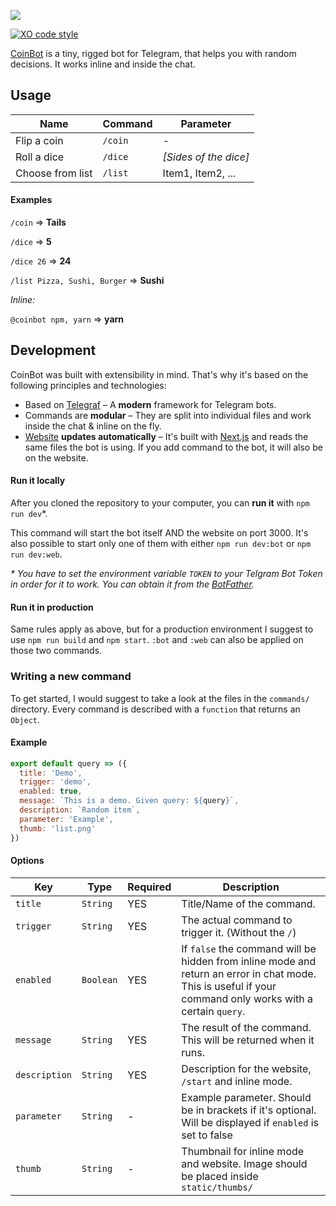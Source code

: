 [![](static/header.png)](https://telegram.me/coinbot)

[![XO code style](https://img.shields.io/badge/code_style-XO-5ed9c7.svg)](https://github.com/sindresorhus/xo)

[CoinBot](https://telegram.me/coinbot) is a tiny, rigged bot for Telegram, that helps you with random decisions. It works inline and inside the chat.

## Usage


| Name | Command | Parameter |
| --- | --- | --- |
| Flip a coin | `/coin` | - |
| Roll a dice | `/dice` | _[Sides of the dice]_ |
| Choose from list | `/list` | Item1, Item2, ... |

#### Examples

`/coin` ⇒ **Tails**

`/dice` ⇒ **5**

`/dice 26` ⇒ **24**

`/list Pizza, Sushi, Burger` ⇒ **Sushi**

_Inline:_

`@coinbot npm, yarn`  ⇒ **yarn**


## Development

CoinBot was built with extensibility in mind. That's why it's based on the following principles and technologies:

* Based on [Telegraf](https://github.com/telegraf/telegraf) – A **modern** framework for Telegram bots.
* Commands are **modular** – They are split into individual files and work inside the chat & inline on the fly.
* [Website](https://coinbot.timo.sh) **updates automatically** – It's built with [Next.js](https://github.com/zeit/next.js) and reads the same files the bot is using. If you add command to the bot, it will also be on the website.

#### Run it locally

After you cloned the repository to your computer, you can **run it** with `npm run dev`\*.

This command will start the bot itself AND the website on port 3000. It's also possible to start only one of them with either `npm run dev:bot` or `npm run dev:web`.

_\* You have to set the environment variable `TOKEN` to your Telgram Bot Token in order for it to work. You can obtain it from the [BotFather](https://telegram.me/BotFather)._

#### Run it in production

Same rules apply as above, but for a production environment I suggest to use `npm run build` and `npm start`. `:bot` and `:web` can also be applied on those two commands.


### Writing a new command

To get started, I would suggest to take a look at the files in the `commands/` directory. Every command is described with a `function` that returns an `Object`.


#### Example

```js
export default query => ({
  title: 'Demo',
  trigger: 'demo',
  enabled: true,
  message: `This is a demo. Given query: ${query}`,
  description: `Random item`,
  parameter: 'Example',
  thumb: 'list.png'
})
```

#### Options

| Key | Type | Required | Description |
| --- | --- | --- | --- |
| `title` | `String` | YES | Title/Name of the command. |
| `trigger` | `String` | YES | The actual command to trigger it. (Without the `/`) |
| `enabled` | `Boolean` | YES | If `false` the command will be hidden from inline mode and return an error in chat mode. This is useful if your command only works with a certain `query`. |
| `message` | `String` | YES | The result of the command. This will be returned when it runs. |
| `description` | `String` | YES | Description for the website, `/start` and inline mode. |
| `parameter` | `String` | - | Example parameter. Should be in brackets if it's optional. Will be displayed if `enabled` is set to false |
| `thumb` | `String` | - | Thumbnail for inline mode and website. Image should be placed inside `static/thumbs/` |
